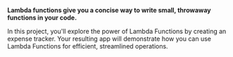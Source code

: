 **Lambda functions give you a concise way to write small, throwaway functions in your code.**

In this project, you'll explore the power of Lambda Functions by creating an expense tracker. Your resulting app will demonstrate how you can use Lambda Functions for efficient, streamlined operations.

